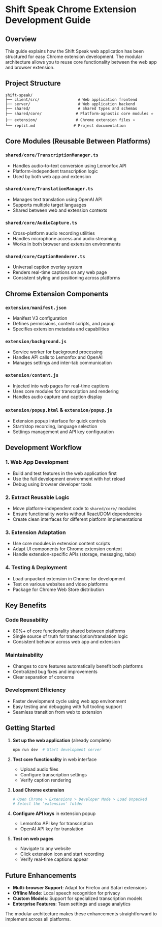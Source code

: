 # Shift Speak Chrome Extension Development Guide

## Overview

This guide explains how the Shift Speak web application has been structured for easy Chrome extension development. The modular architecture allows you to reuse core functionality between the web app and browser extension.

## Project Structure

```
shift-speak/
├── client/src/                 # Web application frontend
├── server/                     # Web application backend  
├── shared/                     # Shared types and schemas
├── shared/core/               # Platform-agnostic core modules ⭐
├── extension/                 # Chrome extension files ⭐
└── replit.md                 # Project documentation
```

## Core Modules (Reusable Between Platforms)

### `shared/core/TranscriptionManager.ts`
- Handles audio-to-text conversion using Lemonfox API
- Platform-independent transcription logic
- Used by both web app and extension

### `shared/core/TranslationManager.ts`  
- Manages text translation using OpenAI API
- Supports multiple target languages
- Shared between web and extension contexts

### `shared/core/AudioCapture.ts`
- Cross-platform audio recording utilities
- Handles microphone access and audio streaming
- Works in both browser and extension environments

### `shared/core/CaptionRenderer.ts`
- Universal caption overlay system
- Renders real-time captions on any web page
- Consistent styling and positioning across platforms

## Chrome Extension Components

### `extension/manifest.json`
- Manifest V3 configuration
- Defines permissions, content scripts, and popup
- Specifies extension metadata and capabilities

### `extension/background.js`
- Service worker for background processing
- Handles API calls to Lemonfox and OpenAI
- Manages settings and inter-tab communication

### `extension/content.js`
- Injected into web pages for real-time captions
- Uses core modules for transcription and rendering
- Handles audio capture and caption display

### `extension/popup.html` & `extension/popup.js`
- Extension popup interface for quick controls
- Start/stop recording, language selection
- Settings management and API key configuration

## Development Workflow

### 1. Web App Development
- Build and test features in the web application first
- Use the full development environment with hot reload
- Debug using browser developer tools

### 2. Extract Reusable Logic
- Move platform-independent code to `shared/core/` modules
- Ensure functionality works without React/DOM dependencies
- Create clean interfaces for different platform implementations

### 3. Extension Adaptation
- Use core modules in extension content scripts
- Adapt UI components for Chrome extension context
- Handle extension-specific APIs (storage, messaging, tabs)

### 4. Testing & Deployment
- Load unpacked extension in Chrome for development
- Test on various websites and video platforms
- Package for Chrome Web Store distribution

## Key Benefits

### Code Reusability
- 80%+ of core functionality shared between platforms
- Single source of truth for transcription/translation logic
- Consistent behavior across web app and extension

### Maintainability
- Changes to core features automatically benefit both platforms
- Centralized bug fixes and improvements
- Clear separation of concerns

### Development Efficiency
- Faster development cycle using web app environment
- Easy testing and debugging with full tooling support
- Seamless transition from web to extension

## Getting Started

1. **Set up the web application** (already complete)
   ```bash
   npm run dev  # Start development server
   ```

2. **Test core functionality** in web interface
   - Upload audio files
   - Configure transcription settings
   - Verify caption rendering

3. **Load Chrome extension**
   ```bash
   # Open Chrome > Extensions > Developer Mode > Load Unpacked
   # Select the 'extension' folder
   ```

4. **Configure API keys** in extension popup
   - Lemonfox API key for transcription
   - OpenAI API key for translation

5. **Test on web pages**
   - Navigate to any website
   - Click extension icon and start recording
   - Verify real-time captions appear

## Future Enhancements

- **Multi-browser Support**: Adapt for Firefox and Safari extensions
- **Offline Mode**: Local speech recognition for privacy
- **Custom Models**: Support for specialized transcription models
- **Enterprise Features**: Team settings and usage analytics

The modular architecture makes these enhancements straightforward to implement across all platforms.